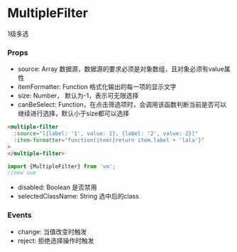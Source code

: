 MultipleFilter
======================
1级多选

### Props

* source: Array 数据源，数据源的要求必须是对象数组，且对象必须有value属性
* itemFormatter: Function 格式化输出的每一项的显示文字
* size: Number， 默认为-1，表示可无限选择
* canBeSelect: Function，在点击筛选项时，会调用该函数判断当前是否可以继续进行选择，默认小于size都可以选择

```html
<multiple-filter 
  :source="[{label: '1', value: 1}, {label: '2', value: 2}]" 
  :item-formatter="function(item){return item.label + 'lala'}"
>
</multiple-filter>
```

```js
import {MultipleFilter} from 'vm';
//new vue
```

* disabled: Boolean 是否禁用
* selectedClassName: String 选中后的class

### Events

* change: 当值改变时触发
* reject: 拒绝选择操作时触发

   
